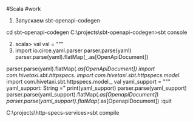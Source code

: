 
#Scala 
#work 

1. Запускаем sbt-openapi-codegen

cd sbt-openapi-codegen
C:\projects\sbt-openapi-codegen>sbt console

2. scala> val val   = """
3. import io.circe.yaml.parser
	parser.parse(yaml)
	parser.parse(yaml).flatMap(_.as[OpenApiDocument])

parser.parse(yaml).flatMap(_.as[OpenApiDocument])
 import com.hivetaxi.sbt.httpspecs.
 import com.hivetaxi.sbt.httpspecs.model._
 import com.hivetaxi.sbt.httpspecs.model._
 val yaml_support = """
 yaml_support: String ="
 print(yaml_support)
  parser.parse(yaml_support)
   parser.parse(yaml_support).flatMap(_.as[OpenapiDocument])
   parser.parse(yaml_support).flatMap(_.as[OpenapiDocument])
   :quit
   
C:\projects\http-specs-services>sbt compile
